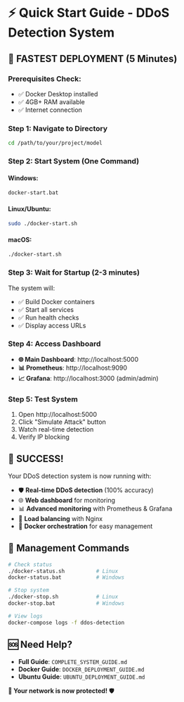 # ⚡ Quick Start Guide - DDoS Detection System

## 🚀 **FASTEST DEPLOYMENT (5 Minutes)**

### **Prerequisites Check:**
- ✅ Docker Desktop installed
- ✅ 4GB+ RAM available
- ✅ Internet connection

### **Step 1: Navigate to Directory**
```bash
cd /path/to/your/project/model
```

### **Step 2: Start System (One Command)**

#### **Windows:**
```cmd
docker-start.bat
```

#### **Linux/Ubuntu:**
```bash
sudo ./docker-start.sh
```

#### **macOS:**
```bash
./docker-start.sh
```

### **Step 3: Wait for Startup (2-3 minutes)**
The system will:
- ✅ Build Docker containers
- ✅ Start all services
- ✅ Run health checks
- ✅ Display access URLs

### **Step 4: Access Dashboard**
- **🌐 Main Dashboard**: http://localhost:5000
- **📊 Prometheus**: http://localhost:9090
- **📈 Grafana**: http://localhost:3000 (admin/admin)

### **Step 5: Test System**
1. Open http://localhost:5000
2. Click "Simulate Attack" button
3. Watch real-time detection
4. Verify IP blocking

## 🎊 **SUCCESS!**

Your DDoS detection system is now running with:
- 🛡️ **Real-time DDoS detection** (100% accuracy)
- 🌐 **Web dashboard** for monitoring
- 📊 **Advanced monitoring** with Prometheus & Grafana
- 🔄 **Load balancing** with Nginx
- 🐳 **Docker orchestration** for easy management

## 🔧 **Management Commands**

```bash
# Check status
./docker-status.sh          # Linux
docker-status.bat           # Windows

# Stop system
./docker-stop.sh            # Linux
docker-stop.bat             # Windows

# View logs
docker-compose logs -f ddos-detection
```

## 🆘 **Need Help?**

- **Full Guide**: `COMPLETE_SYSTEM_GUIDE.md`
- **Docker Guide**: `DOCKER_DEPLOYMENT_GUIDE.md`
- **Ubuntu Guide**: `UBUNTU_DEPLOYMENT_GUIDE.md`

**🎉 Your network is now protected!** 🛡️
